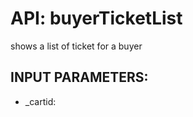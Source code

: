 # API: buyerTicketList



shows a list of ticket for a buyer


## INPUT PARAMETERS: ##
  * _cartid: 

